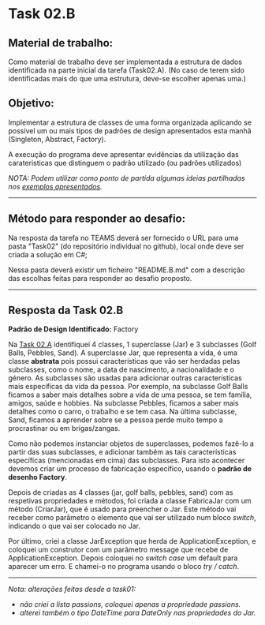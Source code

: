 # Task 02.B

## Material de trabalho:

Como material de trabalho deve ser implementada a estrutura de dados identificada na parte inicial da tarefa (Task02.A). (No caso de terem sido identificadas mais do que uma estrutura, deve-se escolher apenas uma.)

## Objetivo:

Implementar a estrutura de classes de uma forma organizada aplicando se possível um ou mais tipos de padrões de design apresentados esta manhã (Singleton, Abstract, Factory).

A execução do programa deve apresentar evidências da utilização das carateristicas que distinguem o padrão utilizado (ou padrões utilizados)

*NOTA: Podem utilizar como ponto de partida algumas ideias partilhadas nos [exemplos apresentados](https://github.com/pinjoa/ufcd5420_CESAE_SDEV03_BRA/tree/main/Task02/Conceitos).*

---

## Método para responder ao desafio:

Na resposta da tarefa no TEAMS deverá ser fornecido o URL para uma pasta "Task02" (do repositório individual no github), local onde deve ser criada a solução em C#;

Nessa pasta deverá existir um ficheiro "README.B.md" com a descrição das escolhas feitas para responder ao desafio proposto.

---

## Resposta da Task 02.B

**Padrão de Design Identificado:** Factory

Na [Task 02.A](README.md) identifiquei 4 classes, 1 superclasse (Jar) e 3 subclasses (Golf Balls, Pebbles, Sand). A superclasse Jar, que representa a vida, é uma classe **abstrata** pois possui características que vão ser herdadas pelas subclasses, como o nome, a data de nascimento, a nacionalidade e o género. As subclasses são usadas para adicionar outras características mais específicas da vida da pessoa. Por exemplo, na subclasse Golf Balls ficamos a saber mais detalhes sobre a vida de uma pessoa, se tem família, amigos, saúde e hobbies. Na subclasse Pebbles, ficamos a saber mais detalhes como o carro, o trabalho e se tem casa. Na última subclasse, Sand, ficamos a aprender sobre se a pessoa perde muito tempo a procrastinar ou em brigas/zangas.

Como não podemos instanciar objetos de superclasses, podemos fazê-lo a partir das suas subclasses, e adicionar também as tais características específicas (mencionadas em cima) das subclasses. Para isto acontecer devemos criar um processo de fabricação específico, usando o **padrão de desenho Factory**.

Depois de criadas as 4 classes (jar, golf balls, pebbles, sand) com as respetivas propriedades e métodos, foi criada a classe FabricaJar com um método (CriarJar), que é usado para preencher o Jar. Este método vai receber como parâmetro o elemento que vai ser utilizado num bloco *switch*, indicando o que vai ser colocado no Jar.

Por último, criei a classe JarException que herda de ApplicationException, e coloquei um construtor com um parâmetro message que recebe de ApplicationException. Depois coloquei no *switch case* um default para aparecer um erro. E chamei-o no programa usando o bloco *try / catch*.

---

*Nota: alterações feitas desde a task01:* 

- *não criei a lista passions, coloquei apenas a propriedade passions.*
- *alterei também o tipo DateTime para DateOnly nas propriedades do Jar.*

